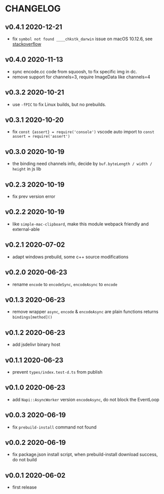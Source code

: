 # CHANGELOG

## v0.4.1 2020-12-21

- fix `symbol not found ____chkstk_darwin` issue on macOS 10.12.6, see [stackoverflow](https://stackoverflow.com/questions/61889358/macos-app-compiled-with-deployment-10-10-on-catalina-crashes-on-versions-highs)

## v0.4.0 2020-11-13

- sync encode.cc code from squoosh, to fix specific img in dc.
- remove support for channels=3, require ImageData like channels=4

## v0.3.2 2020-10-21

- use `-fPIC` to fix Linux builds, but no prebuilds.

## v0.3.1 2020-10-20

- fix `const {assert} = require('console')` vscode auto import to `const assert = require('assert')`

## v0.3.0 2020-10-19

- the binding need channels info, decide by `buf.byteLength / width / height` in js lib

## v0.2.3 2020-10-19

- fix prev version error

## v0.2.2 2020-10-19

- like `simple-mac-clipboard`, make this module webpack friendly and external-able

## v0.2.1 2020-07-02

- adapt windows prebuild, some c++ source modifications

## v0.2.0 2020-06-23

- rename `encode` to `encodeSync`, `encodeAsync` to `encode`

## v0.1.3 2020-06-23

- remove wrapper `async`, `encode` & `encodeAsync` are plain functions returns `bindings[method]()`

## v0.1.2 2020-06-23

- add jsdelivr binary host

## v0.1.1 2020-06-23

- prevent `types/index.test-d.ts` from publish

## v0.1.0 2020-06-23

- add `Napi::AsyncWorker` version `encodeAsync`, do not block the EventLoop

## v0.0.3 2020-06-19

- fix `prebuild-install` command not found

## v0.0.2 2020-06-19

- fix package.json install script, when prebuild-install download success, do not build

## v0.0.1 2020-06-02

- first release
